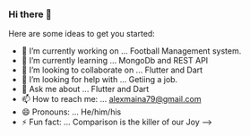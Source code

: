 ### Hi there 👋

Here are some ideas to get you started:

- 🔭 I’m currently working on ... Football Management system.
- 🌱 I’m currently learning ... MongoDb and REST API
- 👯 I’m looking to collaborate on ... Flutter and Dart
- 🤔 I’m looking for help with ... Getiing a job.
- 💬 Ask me about ... Flutter and Dart
- 📫 How to reach me: ... alexmaina79@gmail.com
- 😄 Pronouns: ... He/him/his
- ⚡ Fun fact: ... Comparison is the killer of our Joy
-->
